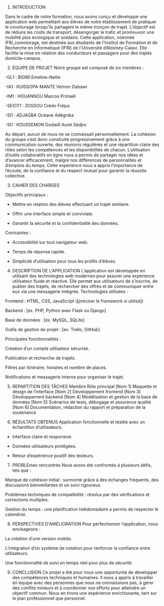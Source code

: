 1. INTRODUCTION

Dans le cadre de notre formation, nous avons conçu et développé une application web permettant
aux élèves de notre établissement de pratiquer le covoiturage lorsqu’ils partagent le même 
tronçon de trajet. L’objectif est de réduire les coûts de transport, désengorger le trafic et 
promouvoir une mobilité plus écologique et solidaire. Cette application, nommée IFRI_comotorage, 
est destinée aux étudiants de l'Institut de Formation et de Recherche en Informatique (IFRI) de 
l'Université d’Abomey-Calavi. Elle facilite la mise en relation des conducteurs et passagers pour
des trajets domicile-campus.



2. ÉQUIPE DE PROJET
Notre groupe est composé de six membres :

-GL1 : BIDIBI Emeline-Nellie

-IA1 : KUISSOPA-MANTE Vernon Dabawi

-IM1 : HOUANNOU Marcos Primaël

-SEIOT1 : ZOSSOU Crédo Fréjus

-SI1 : ADJAGBA Océane Adégnika

-SI1 : KOUSSEMON Godwill Aurel Sèdjro

Au départ, aucun de nous ne se connaissait personnellement. La cohésion du groupe s’est donc construite progressivement grâce à une communication ouverte, des réunions régulières et une répartition claire des rôles selon les compétences
et les disponibilités de chacun. L’utilisation d’outils collaboratifs en ligne nous a permis de partager nos idées 
et d’avancer efficacement, malgré nos différences de personnalités et d’emplois du temps. Cette expérience nous a 
appris l’importance de l’écoute, de la confiance et du respect mutuel pour garantir la réussite collective.





3. CAHIER DES CHARGES 

Objectifs principaux :

 - Mettre en relation des élèves effectuant un trajet similaire.

 - Offrir une interface simple et conviviale.

 - Garantir la sécurité et la confidentialité des données.

Contraintes :

 - Accessibilité sur tout navigateur web.

 - Temps de réponse rapide.

 - Simplicité d’utilisation pour tous les profils d’élèves.





4. DESCRIPTION DE L'APPLICATION
L’application est développée en utilisant des technologies web 
modernes pour assurer une expérience utilisateur fluide et réactive.
Elle permet aux utilisateurs de s’inscrire, de publier des trajets, 
de rechercher des offres et de communiquer entre eux via une messagerie intégrée.
Technologies utilisées :

Frontend : HTML, CSS, JavaScript ([préciser le framework si utilisé])

Backend : [ex. PHP, Python avec Flask ou Django]

Base de données : [ex. MySQL, SQLite]

Outils de gestion de projet : [ex. Trello, GitHub]

Principales fonctionnalités :

Création d’un compte utilisateur sécurisé.

Publication et recherche de trajets.

Filtres par itinéraire, horaires et nombre de places.

Notifications et messagerie interne pour organiser le trajet.



5. REPARTITION DES TÂCHES
Membre	Rôle principal
[Nom 1]	Maquette et design de l’interface
[Nom 2]	Développement frontend
[Nom 3]	Développement backend
[Nom 4]	Modélisation et gestion de la base de données
[Nom 5]	Scénarios de tests, débogage et assurance qualité
[Nom 6]	Documentation, rédaction du rapport et préparation de la soutenance



6. RÉSULTATS OBTENUS
Application fonctionnelle et testée avec un échantillon d’utilisateurs.

- Interface claire et responsive.

- Données utilisateurs protégées.

- Retour d’expérience positif des testeurs.




7. PROBLEmes rencontrés
Nous avons été confrontés à plusieurs défis, tels que :

Manque de cohésion initial : surmonté grâce à des échanges fréquents, des discussions bienveillantes et un suivi rigoureux.

Problèmes techniques de compatibilité : résolus par des vérifications et corrections multiples.

Gestion du temps : une planification hebdomadaire a permis de respecter le calendrier.



8. PERSPECTIVES D'AMÉLIORATION
Pour perfectionner l’application, nous envisageons :

La création d’une version mobile.

L’intégration d’un système de notation pour renforcer la confiance entre utilisateurs.

Une fonctionnalité de suivi en temps réel pour plus de sécurité.




9. CONCLUSION
Ce projet a été pour nous une opportunité de développer des compétences techniques et 
humaines. Il nous a appris à travailler en équipe avec des personnes que nous ne connaissions pas, 
à gérer des conflits mineurs et à coordonner nos efforts pour atteindre un objectif commun. Nous en 
tirons une expérience enrichissante, tant sur le plan professionnel que personnel.

